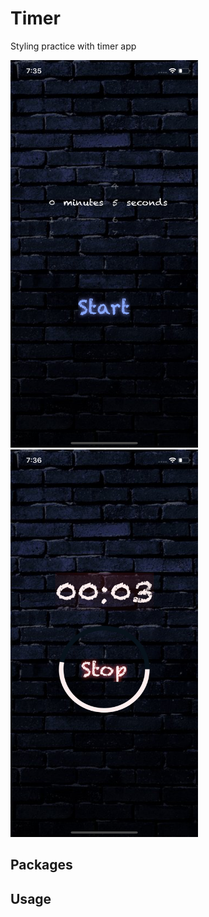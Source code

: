 # Timer
Styling practice with timer app

<div>
  <Img src="Image/Selection.png" width="300" height="620" />
  <Img src="Image/Countdown.png" width="300" height="620" />
</div>

Packages
---

Usage
---
